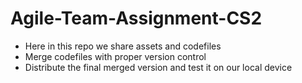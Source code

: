 # Agile-Team-Assignment-CS2
- Here in this repo we share assets and codefiles
- Merge codefiles with proper version control
- Distribute the final merged version and test it on our local device
